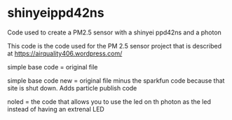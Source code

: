 # shinyeippd42ns
Code used to create a PM2.5 sensor with a shinyei ppd42ns and a photon

This code is the code used for the PM 2.5 sensor project that is described at 
https://airquality406.wordpress.com/

simple base code = original file

simple base code new = original file minus the sparkfun code because that site is shut down. Adds particle publish code

noled = the code that allows you to use the led on th photon as the led instead of having an extrenal LED

